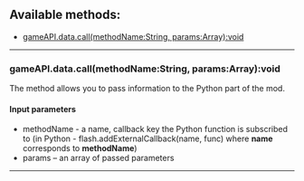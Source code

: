 ## Available methods:

- [gameAPI.data.call(methodName:String, params:Array):void](#gameAPIdatacallmethodNameString-params:Arrayvoid)

---

### gameAPI.data.call(methodName:String, params:Array):void
The method allows you to pass information to the Python part of the mod.

#### Input parameters
- methodName - a name, callback key the Python function is subscribed to (in Python - flash.addExternalCallback(name, func) where **name** corresponds to **methodName**)
- params – an array of passed parameters

---
